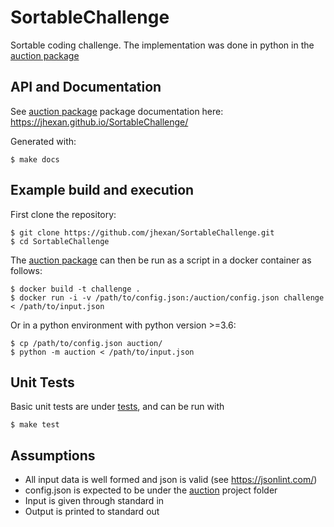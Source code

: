 # SortableChallenge
Sortable coding challenge. The implementation was done in python in the [auction package](auction)

## API and Documentation
See [auction package](auction) package documentation here: https://jhexan.github.io/SortableChallenge/

Generated with:
```
$ make docs
```

## Example build and execution
First clone the repository:
```
$ git clone https://github.com/jhexan/SortableChallenge.git
$ cd SortableChallenge
```
The [auction package](auction) can then be run as a script in a docker container as follows:
```
$ docker build -t challenge .
$ docker run -i -v /path/to/config.json:/auction/config.json challenge < /path/to/input.json
```
Or in a python environment with python version >=3.6:
```
$ cp /path/to/config.json auction/
$ python -m auction < /path/to/input.json
```

## Unit Tests
Basic unit tests are under [tests](tests), and can be run with 
```
$ make test
```

## Assumptions
- All input data is well formed and json is valid (see https://jsonlint.com/) 
- config.json is expected to be under the [auction](auction) project folder
- Input is given through standard in
- Output is printed to standard out
